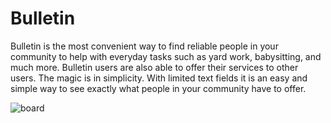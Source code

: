 # Bulletin

Bulletin is the most convenient way to find reliable people in your community to
help with everyday tasks such as yard work, babysitting, and much more. Bulletin users are also
able to offer their services to other users. The magic is in simplicity. With limited text fields it is an easy
and simple way to see exactly what people in your community have to offer.

![board](https://drive.google.com/file/d/0B8LLsKBIxPuzQzZsbVpqOUxWaFU/view?usp=sharing)

